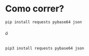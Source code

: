 # Como correr?

```cmd
pip install requests pybase64 json
```

###### ó

```cmd
pip3 install requests pybase64 json
```
